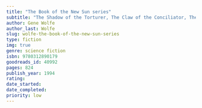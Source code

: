 ```yaml
---
title: "The Book of the New Sun series"
subtitle: "The Shadow of the Torturer, The Claw of the Conciliator, The Sword of the Lictor, The Citadel of the Autarch"
author: Gene Wolfe
author_last: Wolfe
slug: wolfe-the-book-of-the-new-sun-series
type: fiction
img: true
genre: science fiction
isbn: 9780312890179
goodreads_id: 40992
pages: 824
publish_year: 1994
rating: 
date_started:
date_completed:
priority: low
---
```

